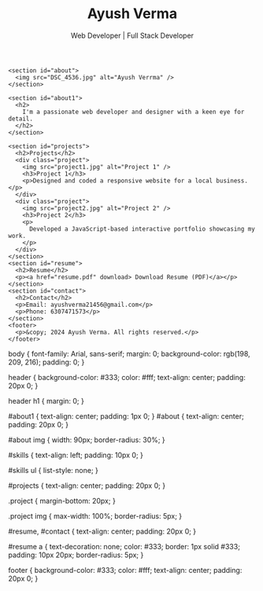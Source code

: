 <!DOCTYPE html>
<html lang="en">
  <head>
    <meta charset="UTF-8" />
    <meta name="viewport" content="width=device-width, initial-scale=1.0" />
    <link rel="stylesheet" href="styles.css" />
    <title>My Portfolio</title>
  </head>
  <body>
    <header>
      <h1>Ayush Verma</h1>
      <p>Web Developer | Full Stack Developer</p>
    </header>

    <section id="about">
      <img src="DSC_4536.jpg" alt="Ayush Verrma" />
    </section>

    <section id="about1">
      <h2>
        I'm a passionate web developer and designer with a keen eye for detail.
      </h2>
    </section>

    <section id="projects">
      <h2>Projects</h2>
      <div class="project">
        <img src="project1.jpg" alt="Project 1" />
        <h3>Project 1</h3>
        <p>Designed and coded a responsive website for a local business.</p>
      </div>
      <div class="project">
        <img src="project2.jpg" alt="Project 2" />
        <h3>Project 2</h3>
        <p>
          Developed a JavaScript-based interactive portfolio showcasing my work.
        </p>
      </div>
    </section>
    <section id="resume">
      <h2>Resume</h2>
      <p><a href="resume.pdf" download> Download Resume (PDF)</a></p>
    </section>
    <section id="contact">
      <h2>Contact</h2>
      <p>Email: ayushverma21456@gmail.com</p>
      <p>Phone: 6307471573</p>
    </section>
    <footer>
      <p>&copy; 2024 Ayush Verma. All rights reserved.</p>
    </footer>
  </body>
</html>

body {
  font-family: Arial, sans-serif;
  margin: 0;
  background-color: rgb(198, 209, 216);
  padding: 0;
}

header {
  background-color: #333;
  color: #fff;
  text-align: center;
  padding: 20px 0;
}

header h1 {
  margin: 0;
}

#about1 {
  text-align: center;
  padding: 1px 0;
}
#about {
  text-align: center;
  padding: 20px 0;
}

#about img {
  width: 90px;
  border-radius: 30%;
}

#skills {
  text-align: left;
  padding: 10px 0;
}

#skills ul {
  list-style: none;
}

#projects {
  text-align: center;
  padding: 20px 0;
}

.project {
  margin-bottom: 20px;
}

.project img {
  max-width: 100%;
  border-radius: 5px;
}

#resume,
#contact {
  text-align: center;
  padding: 20px 0;
}

#resume a {
  text-decoration: none;
  color: #333;
  border: 1px solid #333;
  padding: 10px 20px;
  border-radius: 5px;
}

footer {
  background-color: #333;
  color: #fff;
  text-align: center;
  padding: 20px 0;
}
